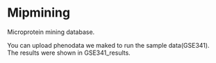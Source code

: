 # Mipmining
Microprotein mining database.  
  
You can upload phenodata we maked to run the sample data(GSE341).  
The results were shown in GSE341_results.
